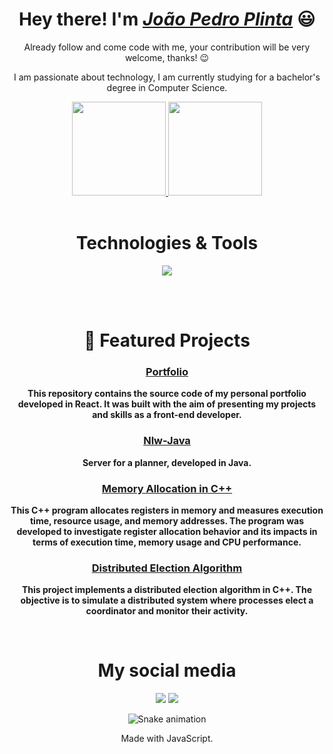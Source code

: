 <div>
  <h1 align="center">Hey there! I'm  <a href="https://www.linkedin.com/in/joao-pedro-plinta/"><i>João Pedro Plinta</i></a> 😃️</h1>
  <p align="center">Already follow and come code with me, your contribution will be very welcome, thanks! 😉️</h2>
  <p align="center">I am passionate about technology, I am currently studying for a bachelor's degree in Computer Science.</p>
</div>

<div align="center">
  <a href="https://github.com/joaopedroplinta">
    <img height="150em" src="https://github-readme-stats.vercel.app/api?username=joaopedroplinta&count_private=true&include_all_commits=true&show_icons=true&theme=tokyonight&hide_border=false&show_owner=true"/>
    <img height="150em" src="https://github-readme-stats.vercel.app/api/top-langs/?username=joaopedroplinta&theme=dracula&hide_border=false&&layout=compact"/>
  </a>
</div>

<div align="center" valign="top"><br>
  <h1 align="center">Technologies & Tools</h1>
  <p align="center">
  <a href="https://skillicons.dev">
    <img src="https://skillicons.dev/icons?i=git,cpp,docker,java,mysql,nodejs,py,react,ts" />
  </a>
</p>
</div><br>

<div align="center" valign="top"><br>
  <h1 align="center">📂 Featured Projects</h1>
  <p align="center">

### [Portfolio](https://github.com/joaopedroplinta/portfolio_react)
**This repository contains the source code of my personal portfolio developed in React. It was built with the aim of presenting my projects and skills as a front-end developer.**

### [Nlw-Java](https://github.com/joaopedroplinta/nlw-java)
**Server for a planner, developed in Java.**

### [Memory Allocation in C++](https://github.com/joaopedroplinta/nlw-expert-notes)
**This C++ program allocates registers in memory and measures execution time, resource usage, and memory addresses. The program was developed to investigate register allocation behavior and its impacts in terms of execution time, memory usage and CPU performance.**

### [Distributed Election Algorithm](https://github.com/joaopedroplinta/algoritimo_eleicao)
**This project implements a distributed election algorithm in C++. The objective is to simulate a distributed system where processes elect a coordinator and monitor their activity.**
  </p>
</div><br>

<div align="center">
  <h1>My social media</h1>
  <a href="https://www.instagram.com/pinguim_joao/" target="_blank"><img src="https://skillicons.dev/icons?i=instagram" /></a>
  <a href="https://www.linkedin.com/in/joao-pedro-plinta/" target="_blank"><img src="https://skillicons.dev/icons?i=linkedin" /></a>
</div>

<div align="center">

  ![Snake animation](https://github.com/danielbped/danielbped/blob/output/github-contribution-grid-snake.svg)
  
</div>

<div align="center">
  <p>Made with JavaScript.</p>
</div
